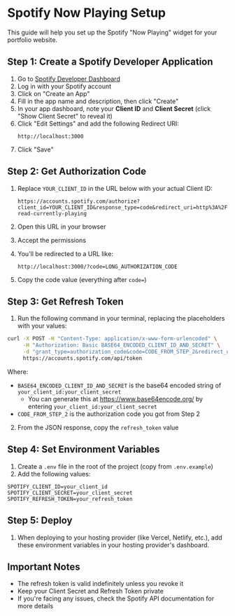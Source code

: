 # Spotify Now Playing Setup

This guide will help you set up the Spotify "Now Playing" widget for your portfolio website.

## Step 1: Create a Spotify Developer Application

1. Go to [Spotify Developer Dashboard](https://developer.spotify.com/dashboard/)
2. Log in with your Spotify account
3. Click on "Create an App"
4. Fill in the app name and description, then click "Create"
5. In your app dashboard, note your **Client ID** and **Client Secret** (click "Show Client Secret" to reveal it)
6. Click "Edit Settings" and add the following Redirect URI:
   ```
   http://localhost:3000
   ```
7. Click "Save"

## Step 2: Get Authorization Code

1. Replace `YOUR_CLIENT_ID` in the URL below with your actual Client ID:
   ```
   https://accounts.spotify.com/authorize?client_id=YOUR_CLIENT_ID&response_type=code&redirect_uri=http%3A%2F%2Flocalhost:3000&scope=user-read-currently-playing
   ```

2. Open this URL in your browser
3. Accept the permissions
4. You'll be redirected to a URL like:
   ```
   http://localhost:3000/?code=LONG_AUTHORIZATION_CODE
   ```
5. Copy the code value (everything after `code=`)

## Step 3: Get Refresh Token

1. Run the following command in your terminal, replacing the placeholders with your values:

```bash
curl -X POST -H "Content-Type: application/x-www-form-urlencoded" \
     -H "Authorization: Basic BASE64_ENCODED_CLIENT_ID_AND_SECRET" \
     -d "grant_type=authorization_code&code=CODE_FROM_STEP_2&redirect_uri=http%3A%2F%2Flocalhost:3000" \
     https://accounts.spotify.com/api/token
```

Where:
- `BASE64_ENCODED_CLIENT_ID_AND_SECRET` is the base64 encoded string of `your_client_id:your_client_secret`
  - You can generate this at https://www.base64encode.org/ by entering `your_client_id:your_client_secret`
- `CODE_FROM_STEP_2` is the authorization code you got from Step 2

2. From the JSON response, copy the `refresh_token` value

## Step 4: Set Environment Variables

1. Create a `.env` file in the root of the project (copy from `.env.example`)
2. Add the following values:

```
SPOTIFY_CLIENT_ID=your_client_id
SPOTIFY_CLIENT_SECRET=your_client_secret
SPOTIFY_REFRESH_TOKEN=your_refresh_token
```

## Step 5: Deploy

1. When deploying to your hosting provider (like Vercel, Netlify, etc.), add these environment variables in your hosting provider's dashboard.

## Important Notes

- The refresh token is valid indefinitely unless you revoke it
- Keep your Client Secret and Refresh Token private
- If you're facing any issues, check the Spotify API documentation for more details 